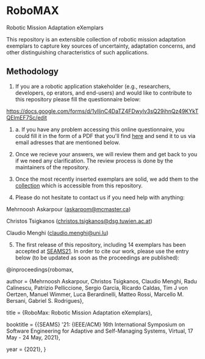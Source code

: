 # RoboMAX
Robotic Mission Adaptation eXemplars


This repository is an extensible collection of robotic mission adaptation exemplars to capture key sources of uncertainty, adaptation concerns, and other distinguishing characteristics of such applications.

## Methodology

1. If you are a robotic application stakeholder (e.g., researchers, developers, op erators, and end-users) and would like to contribute to this repository please fill the questionnaire below:

https://docs.google.com/forms/d/1ylljnC4DaTZ4FDwylv3sQ29ihnQz49KYkTQElmEF7Sc/edit

1. a. If you have any problem accessing this online questionnaire, you could fill it in the form of a PDF that you'll find [here](https://github.com/Askarpour/RoboMAX/blob/main/Questionnaire.pdf) and send it to us via email adresses that are mentioned below.

2. Once we recieve your answers, we will review them and get back to you if we need any clarification. The review process is done by the maintainers of the repository.

3. Once the most recently inserted exemplars are solid, we add them to the [collection](https://github.com/Askarpour/RoboMAX/blob/main/Exemplars.csv) which is accessible from this repository.

4. Please do not hesitate to contact us if you need help with anything:

Mehrnoosh Askarpour (askarpom@mcmaster.ca)

Christos	Tsigkanos (christos.tsigkanos@dsg.tuwien.ac.at)

Claudio Menghi (claudio.menghi@uni.lu)

5. The first release of this repository, including 14 exemplars has been accepted at [SEAMS21](https://conf.researchr.org/home/seams-2021). In order to cite our work, please use the entry below (to be updated as soon as the proceedings are published):

@inproceedings{robomax,

  author    = {Mehrnoosh Askarpour, Christos	Tsigkanos, Claudio Menghi, Radu Calinescu, Patrizio	Pelliccione, Sergio	Garcia, Ricardo Caldas, Tim J von Oertzen, Manuel Wimmer, Luca Berardinelli, Matteo	Rossi, Marcello M. Bersani, Gabriel S. Rodrigues},
  
  title     = {RoboMax: Robotic Mission Adaptation eXemplars},
  
  booktitle = {{SEAMS} '21: {IEEE/ACM} 16th International Symposium on Software Engineering
               for Adaptive and Self-Managing Systems, Virtual,
               17 May - 24 May, 2021},
               
  year      = {2021},
}



